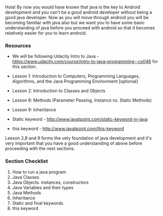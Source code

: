 Hola! By now you would have known that java is the key to Android development and you can't be a good android developer without being a good java developer. Now as you will move through android you will be becoming familiar with java also but we want you to have some basic understanding of java before you proceed with android so that it becomes relatively easier for you to learn android.

### Resources

* We will be following Udacity Intro to Java - https://www.udacity.com/course/intro-to-java-programming--cs046 for this section.

 * Lesson 1: Introduction to Computers, Programming Languages, Algorithms, and the Java Programming Environment [optional]
 * Lesson 2: Introduction to Classes and Objects
 * Lesson 8: Methods (Parameter Passing, Instance vs. Static Methods)
 * Lesson 9: Inheritance
 
* Static keyword - http://www.javatpoint.com/static-keyword-in-java
 
* this keyword - http://www.javatpoint.com/this-keyword

Leeson 2,8 and 9 forms the vety foundation of java development and it's very important that you have a good understanding of above before proceeding with the next sections.

### Section Checklist

1. How to run a java program
2. Java Classes
3. Java Objects. instances, constructors
4. Java Variables and their types
5. Java Methods 
6. Inheritance
7. Static and final keywords
8. this keyword

